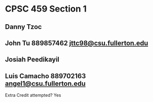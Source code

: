 # CPSC 459 Section 1
## Danny Tzoc
## John Tu 889857462 jttc98@csu.fullerton.edu
## Josiah Peedikayil
## Luis Camacho 889702163 angel1@csu.fullerton.edu

Extra Credit attempted? Yes

